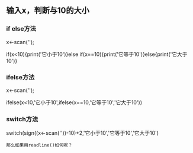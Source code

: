 ## 输入x，判断与10的大小

### if else方法

x<-scan('');

if(x<10){print('它小于10')}else if(x==10){print('它等于10')}else{print('它大于10')}

### ifelse方法

x<-scan('');

ifelse(x<10,'它小于10',ifelse(x==10,'它等于10','它大于10'))

### switch方法

switch(sign((x<-scan(''))-10)+2,'它小于10','它等于10','它大于10')

`那么如果用readline()如何呢？`
